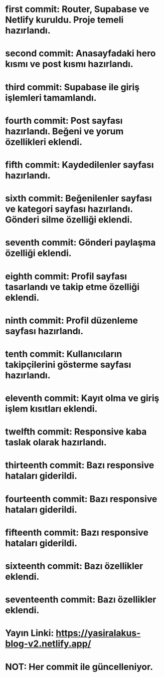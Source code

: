# first commit: Router, Supabase ve Netlify kuruldu. Proje temeli hazırlandı.
# second commit: Anasayfadaki hero kısmı ve post kısmı hazırlandı.
# third commit: Supabase ile giriş işlemleri tamamlandı.
# fourth commit: Post sayfası hazırlandı. Beğeni ve yorum özellikleri eklendi.
# fifth commit: Kaydedilenler sayfası hazırlandı.
# sixth commit: Beğenilenler sayfası ve kategori sayfası hazırlandı. Gönderi silme özelliği eklendi.
# seventh commit: Gönderi paylaşma özelliği eklendi.
# eighth commit: Profil sayfası tasarlandı ve takip etme özelliği eklendi.
# ninth commit: Profil düzenleme sayfası hazırlandı.
# tenth commit: Kullanıcıların takipçilerini gösterme sayfası hazırlandı.
# eleventh commit: Kayıt olma ve giriş işlem kısıtları eklendi.
# twelfth commit: Responsive kaba taslak olarak hazırlandı.
# thirteenth commit: Bazı responsive hataları giderildi.
# fourteenth commit: Bazı responsive hataları giderildi.
# fifteenth commit: Bazı responsive hataları giderildi.
# sixteenth commit: Bazı özellikler eklendi.
# seventeenth commit: Bazı özellikler eklendi.

# Yayın Linki: https://yasiralakus-blog-v2.netlify.app/
# NOT: Her commit ile güncelleniyor.